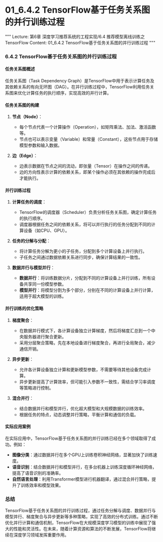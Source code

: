 # 01_6.4.2 TensorFlow基于任务关系图的并行训练过程

"""
Lecture: 第6章 深度学习推荐系统的工程实现/6.4 推荐模型离线训练之TensorFlow
Content: 01_6.4.2 TensorFlow基于任务关系图的并行训练过程
"""

### 6.4.2 TensorFlow基于任务关系图的并行训练过程

#### 任务关系图概述
任务关系图（Task Dependency Graph）是TensorFlow中用于表示计算任务及其依赖关系的有向无环图（DAG）。在并行训练过程中，TensorFlow利用任务关系图来优化计算任务的执行顺序，实现高效的并行计算。

#### 任务关系图的构建
1. **节点（Node）**：
   - 每个节点代表一个计算操作（Operation），如矩阵乘法、加法、激活函数等。
   - 节点也可以表示变量（Variable）和常量（Constant），这些节点用于存储模型参数和输入数据。

2. **边（Edge）**：
   - 边表示数据在节点之间的流动，即张量（Tensor）在操作之间的传递。
   - 边的方向性表示计算的依赖关系，即某个操作必须在其依赖的操作完成后才能执行。

#### 并行训练过程
1. **计算任务的调度**：
   - TensorFlow的调度器（Scheduler）负责分析任务关系图，确定计算任务的执行顺序。
   - 调度器根据任务之间的依赖关系，将可以并行执行的任务分配到不同的计算设备（如CPU、GPU）。

2. **任务的分解与分配**：
   - 将计算任务分解为更小的子任务，分配到多个计算设备上并行执行。
   - 子任务之间通过数据依赖关系进行同步，确保计算结果的一致性。

3. **数据并行与模型并行**：
   - **数据并行**：将训练数据分片，分配到不同的计算设备上并行训练，所有设备共享同一份模型参数。
   - **模型并行**：将模型分割为多个部分，分别在不同的计算设备上并行计算，适用于超大模型的训练。

#### 并行训练的优化策略
1. **梯度聚合**：
   - 在数据并行模式下，各计算设备独立计算梯度，然后将梯度汇总到一个中央服务器进行聚合更新。
   - 采用分层聚合策略，先在本地设备进行梯度聚合，再进行全局聚合，减少通信开销。

2. **异步更新**：
   - 允许各计算设备独立计算和更新模型参数，不需要等待其他设备完成计算。
   - 异步更新提高了计算效率，但可能引入参数不一致性，需结合学习率调度等策略进行控制。

3. **混合并行**：
   - 结合数据并行和模型并行，优化超大模型和大规模数据的训练效率。
   - 根据任务的特点，动态调整并行策略，平衡计算和通信的负载。

#### 实际应用案例
在实际应用中，TensorFlow基于任务关系图的并行训练已经在多个领域取得了成功。例如：
- **图像分类**：通过数据并行在多个GPU上训练卷积神经网络，显著加快了训练速度。
- **语音识别**：结合数据并行和模型并行，在多台机器上训练深度循环神经网络，提高了语音识别的准确率。
- **自然语言处理**：利用Transformer模型进行机器翻译，通过混合并行策略，提升了训练效率和模型效果。

### 总结
TensorFlow基于任务关系图的并行训练过程，通过任务分解与调度、数据并行与模型并行、梯度聚合与异步更新等多种策略，实现了高效的分布式训练。通过不断优化并行计算和通信机制，TensorFlow在大规模深度学习模型的训练中展现了强大的性能和灵活性。在未来，随着计算资源和算法的不断发展，TensorFlow将继续在深度学习领域发挥重要作用。
